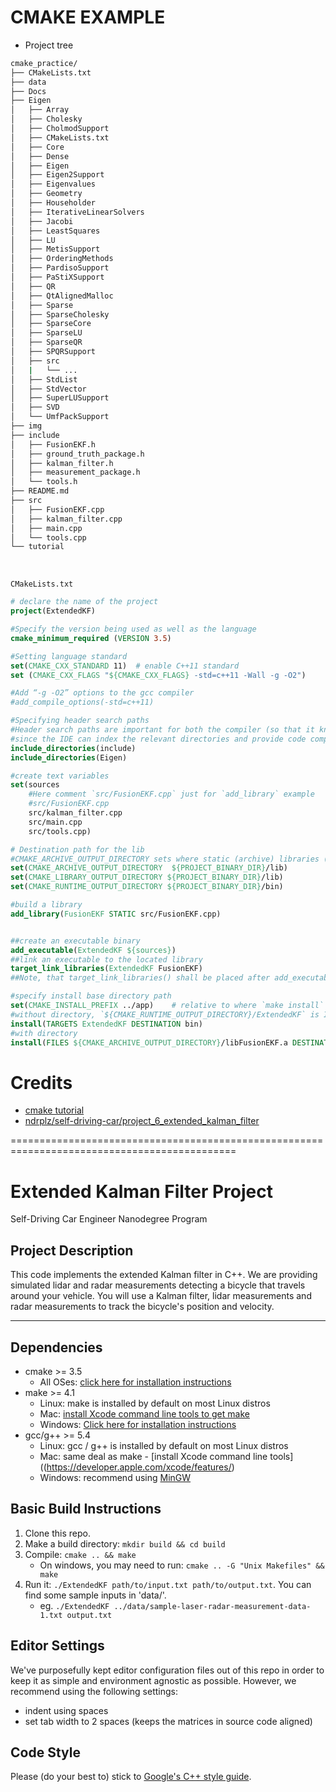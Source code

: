 # CMAKE EXAMPLE
- Project tree
```bash
cmake_practice/
├── CMakeLists.txt
├── data
├── Docs
├── Eigen
│   ├── Array
│   ├── Cholesky
│   ├── CholmodSupport
│   ├── CMakeLists.txt
│   ├── Core
│   ├── Dense
│   ├── Eigen
│   ├── Eigen2Support
│   ├── Eigenvalues
│   ├── Geometry
│   ├── Householder
│   ├── IterativeLinearSolvers
│   ├── Jacobi
│   ├── LeastSquares
│   ├── LU
│   ├── MetisSupport
│   ├── OrderingMethods
│   ├── PardisoSupport
│   ├── PaStiXSupport
│   ├── QR
│   ├── QtAlignedMalloc
│   ├── Sparse
│   ├── SparseCholesky
│   ├── SparseCore
│   ├── SparseLU
│   ├── SparseQR
│   ├── SPQRSupport
│   ├── src
│   |   └── ...
│   ├── StdList
│   ├── StdVector
│   ├── SuperLUSupport
│   ├── SVD
│   └── UmfPackSupport
├── img
├── include
│   ├── FusionEKF.h
│   ├── ground_truth_package.h
│   ├── kalman_filter.h
│   ├── measurement_package.h
│   └── tools.h
├── README.md
├── src
│   ├── FusionEKF.cpp
│   ├── kalman_filter.cpp
│   ├── main.cpp
│   └── tools.cpp
└── tutorial
```
<br>

`CMakeLists.txt`
```cmake
# declare the name of the project
project(ExtendedKF)

#Specify the version being used as well as the language
cmake_minimum_required (VERSION 3.5)

#Setting language standard
set(CMAKE_CXX_STANDARD 11)  # enable C++11 standard
set (CMAKE_CXX_FLAGS "${CMAKE_CXX_FLAGS} -std=c++11 -Wall -g -O2")

#Add “-g -O2” options to the gcc compiler
#add_compile_options(-std=c++11)

#Specifying header search paths
#Header search paths are important for both the compiler (so that it knows where to search for headers) but also for CLion,
#since the IDE can index the relevant directories and provide code completion and navigation facilities on #include statements.
include_directories(include)
include_directories(Eigen)

#create text variables
set(sources
    #Here comment `src/FusionEKF.cpp` just for `add_library` example
    #src/FusionEKF.cpp
    src/kalman_filter.cpp
    src/main.cpp
    src/tools.cpp)

# Destination path for the lib
#CMAKE_ARCHIVE_OUTPUT_DIRECTORY sets where static (archive) libraries (.a files on Linux) will be built. It doesn't affect where install puts files
set(CMAKE_ARCHIVE_OUTPUT_DIRECTORY  ${PROJECT_BINARY_DIR}/lib)
set(CMAKE_LIBRARY_OUTPUT_DIRECTORY ${PROJECT_BINARY_DIR}/lib)
set(CMAKE_RUNTIME_OUTPUT_DIRECTORY ${PROJECT_BINARY_DIR}/bin)

#build a library
add_library(FusionEKF STATIC src/FusionEKF.cpp)


##create an executable binary
add_executable(ExtendedKF ${sources})
##link an executable to the located library
target_link_libraries(ExtendedKF FusionEKF)
##Note, that target_link_libraries() shall be placed after add_executable() command.

#specify install base directory path
set(CMAKE_INSTALL_PREFIX ../app)    # relative to where `make install` is executated
#without directory, `${CMAKE_RUNTIME_OUTPUT_DIRECTORY}/ExtendedKF` is INVALID
install(TARGETS ExtendedKF DESTINATION bin)
#with directory
install(FILES ${CMAKE_ARCHIVE_OUTPUT_DIRECTORY}/libFusionEKF.a DESTINATION lib)
```

# Credits
- [cmake tutorial](tutorial)
- [ndrplz/self-driving-car/project_6_extended_kalman_filter](https://github.com/ndrplz/self-driving-car/tree/master/project_6_extended_kalman_filter)

=============================================================================================
# Extended Kalman Filter Project
Self-Driving Car Engineer Nanodegree Program

## Project Description

This code implements the extended Kalman filter in C++. We are providing simulated lidar and radar measurements detecting a bicycle that travels around your vehicle. You will use a Kalman filter, lidar measurements and radar measurements to track the bicycle's position and velocity.

---

## Dependencies

* cmake >= 3.5
  * All OSes: [click here for installation instructions](https://cmake.org/install/)
* make >= 4.1
  * Linux: make is installed by default on most Linux distros
  * Mac: [install Xcode command line tools to get make](https://developer.apple.com/xcode/features/)
  * Windows: [Click here for installation instructions](http://gnuwin32.sourceforge.net/packages/make.htm)
* gcc/g++ >= 5.4
  * Linux: gcc / g++ is installed by default on most Linux distros
  * Mac: same deal as make - [install Xcode command line tools]((https://developer.apple.com/xcode/features/)
  * Windows: recommend using [MinGW](http://www.mingw.org/)

## Basic Build Instructions

1. Clone this repo.
2. Make a build directory: `mkdir build && cd build`
3. Compile: `cmake .. && make` 
   * On windows, you may need to run: `cmake .. -G "Unix Makefiles" && make`
4. Run it: `./ExtendedKF path/to/input.txt path/to/output.txt`. You can find
   some sample inputs in 'data/'.
    - eg. `./ExtendedKF ../data/sample-laser-radar-measurement-data-1.txt output.txt`

## Editor Settings

We've purposefully kept editor configuration files out of this repo in order to
keep it as simple and environment agnostic as possible. However, we recommend
using the following settings:

* indent using spaces
* set tab width to 2 spaces (keeps the matrices in source code aligned)

## Code Style

Please (do your best to) stick to [Google's C++ style guide](https://google.github.io/styleguide/cppguide.html).

